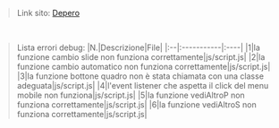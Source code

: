 >Link sito:
>[Depero](https://eggsolution.github.io/depero/)

<br/>

>Lista errori debug:
>|N.|Descrizione|File|
>|:--|:-----------|:----|
>|1|la funzione cambio slide non funziona correttamente|js/script.js|
>|2|la funzione cambio automatico non funziona correttamente|js/script.js|
>|3|la funzione bottone quadro non è stata chiamata con una classe adeguata|js/script.js|
>|4|l'event listener che aspetta il click del menu mobile non funziona|js/script.js|
>|5|la funzione vediAltroP non funziona correttamente|js/script.js|
>|6|la funzione vediAltroS non funziona correttamente|js/script.js|
